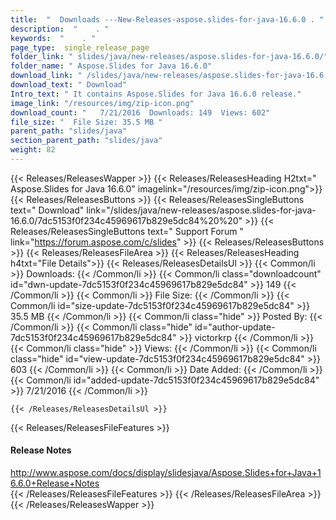 ```yaml
---
title:  "  Downloads ---New-Releases-aspose.slides-for-java-16.6.0 . " 
description:  "    . " 
keywords:  "    . " 
page_type:  single_release_page
folder_link: " slides/java/new-releases/aspose.slides-for-java-16.6.0/"
folder_name: " Aspose.Slides for Java 16.6.0"
download_link: " /slides/java/new-releases/aspose.slides-for-java-16.6.0/7dc5153f0f234c45969617b829e5dc84"
download_text: " Download"
Intro_text: " It contains Aspose.Slides for Java 16.6.0 release."
image_link: "/resources/img/zip-icon.png"
download_count: "   7/21/2016  Downloads: 149  Views: 602"
file_size: "  File Size: 35.5 MB "
parent_path: "slides/java"
section_parent_path: "slides/java"
weight: 82 
---
```


{{< Releases/ReleasesWapper >}}
  {{< Releases/ReleasesHeading H2txt=" Aspose.Slides for Java 16.6.0" imagelink="/resources/img/zip-icon.png">}}
  {{< Releases/ReleasesButtons >}}
    {{< Releases/ReleasesSingleButtons text=" Download" link="/slides/java/new-releases/aspose.slides-for-java-16.6.0/7dc5153f0f234c45969617b829e5dc84%20%20" >}}
    {{< Releases/ReleasesSingleButtons text=" Support Forum " link="https://forum.aspose.com/c/slides" >}}
  {{< Releases/ReleasesButtons >}}
  {{< Releases/ReleasesFileArea >}}
    {{< Releases/ReleasesHeading h4txt="File Details">}}
    {{< Releases/ReleasesDetailsUl >}}
            {{< Common/li  >}} Downloads: {{< /Common/li >}} 
      {{< Common/li class="downloadcount" id="dwn-update-7dc5153f0f234c45969617b829e5dc84" >}} 149 {{< /Common/li >}} 
      {{< Common/li  >}} File Size: {{< /Common/li >}} 
      {{< Common/li id="size-update-7dc5153f0f234c45969617b829e5dc84" >}} 35.5 MB {{< /Common/li >}} 
      {{< Common/li  class="hide" >}} Posted By: {{< /Common/li >}} 
      {{< Common/li class="hide" id="author-update-7dc5153f0f234c45969617b829e5dc84" >}} victorkrp {{< /Common/li >}} 
      {{< Common/li class="hide"  >}} Views: {{< /Common/li >}} 
      {{< Common/li class="hide" id="view-update-7dc5153f0f234c45969617b829e5dc84" >}} 603 {{< /Common/li >}} 
      {{< Common/li  >}} Date Added: {{< /Common/li >}} 
      {{< Common/li id="added-update-7dc5153f0f234c45969617b829e5dc84" >}} 7/21/2016 {{< /Common/li >}} 

    {{< /Releases/ReleasesDetailsUl >}}

  {{< Releases/ReleasesFileFeatures >}}
      <h4>Release Notes</h4><div><a href="http://www.aspose.com/docs/display/slidesjava/Aspose.Slides+for+Java+16.6.0+Release+Notes">http://www.aspose.com/docs/display/slidesjava/Aspose.Slides+for+Java+16.6.0+Release+Notes</a></div>
  {{< /Releases/ReleasesFileFeatures >}}
 {{< /Releases/ReleasesFileArea >}}
{{< /Releases/ReleasesWapper >}}


